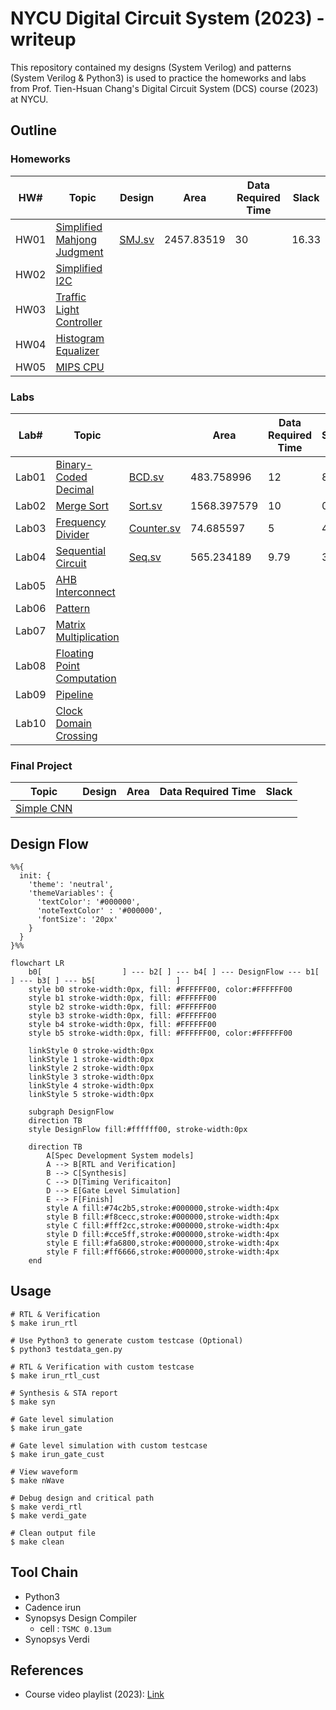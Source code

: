 # NYCU Digital Circuit System (2023) - writeup
This repository contained my designs (System Verilog) and patterns (System Verilog & Python3) is used to practice the homeworks and labs from Prof. Tien-Hsuan Chang's Digital Circuit System (DCS) course (2023) at NYCU.

## Outline
### Homeworks
| HW#  | Topic                                              | Design                  | Area       | Data Required Time | Slack |
| ---- | -------------------------------------------------- | ----------------------- | ---------- | ------------------ | ----- |
| HW01 | [Simplified Mahjong Judgment](./HW01/DCS_HW01.pdf) | [SMJ.sv](./HW01/SMJ.sv) | 2457.83519 | 30                 | 16.33 |
| HW02 | [Simplified I2C](./HW02/DCS_HW02.pdf)              |                         |            |                    |       |
| HW03 | [Traffic Light Controller](./HW03/DCS_HW03.pdf)    |                         |            |                    |       |
| HW04 | [Histogram Equalizer](./HW04/DCS_HW04.pdf)         |                         |            |                    |       |
| HW05 | [MIPS CPU](./HW05/DCS_HW05.pdf)                    |                         |            |                    |       |

### Labs
| Lab#  | Topic                                               |                                  | Area        | Data Required Time | Slack |
| ----- | --------------------------------------------------- | -------------------------------- | ----------- | ------------------ | ----- |
| Lab01 | [Binary-Coded Decimal](./Lab01/DCS_Lab01.pdf)       | [BCD.sv](./Lab01/BCD.sv)         | 483.758996  | 12                 | 8.23  |
| Lab02 | [Merge Sort](./Lab02/DCS_Lab02.pdf)                 | [Sort.sv](./Lab02/Sort.sv)       | 1568.397579 | 10                 | 0.12  |
| Lab03 | [Frequency Divider](./Lab03/DCS_Lab03.pdf)          | [Counter.sv](./Lab03/Counter.sv) | 74.685597   | 5                  | 4.17  |
| Lab04 | [Sequential Circuit](./Lab04/DCS_Lab04.pdf)         | [Seq.sv](./Lab04/Seq.sv)         | 565.234189  | 9.79               | 3.63  |
| Lab05 | [AHB Interconnect](./Lab05/DCS_Lab05.pdf)           |                                  |             |                    |       |
| Lab06 | [Pattern](./Lab06/DCS_Lab06.pdf)                    |                                  |             |                    |       |
| Lab07 | [Matrix Multiplication](./Lab07/DCS_Lab07.pdf)      |                                  |             |                    |       |
| Lab08 | [Floating Point Computation](./Lab08/DCS_Lab08.pdf) |                                  |             |                    |       |
| Lab09 | [Pipeline](./Lab09/DCS_Lab09.pdf)                   |                                  |             |                    |       |
| Lab10 | [Clock Domain Crossing](./Lab10/DCS_Lab10.pdf)      |                                  |             |                    |       |

### Final Project
| Topic                                       | Design | Area | Data Required Time | Slack |
| ------------------------------------------- | ------ | ---- | ------------------ | ----- |
| [Simple CNN](./Final/DCS_Final_Project.pdf) |        |      |                    |       |

## Design Flow
```mermaid
%%{
  init: {
    'theme': 'neutral',
    'themeVariables': {
      'textColor': '#000000',
      'noteTextColor' : '#000000',
      'fontSize': '20px'
    }
  }
}%%

flowchart LR
    b0[                  ] --- b2[ ] --- b4[ ] --- DesignFlow --- b1[ ] --- b3[ ] --- b5[                  ]
    style b0 stroke-width:0px, fill: #FFFFFF00, color:#FFFFFF00
    style b1 stroke-width:0px, fill: #FFFFFF00
    style b2 stroke-width:0px, fill: #FFFFFF00
    style b3 stroke-width:0px, fill: #FFFFFF00
    style b4 stroke-width:0px, fill: #FFFFFF00
    style b5 stroke-width:0px, fill: #FFFFFF00, color:#FFFFFF00

    linkStyle 0 stroke-width:0px
    linkStyle 1 stroke-width:0px
    linkStyle 2 stroke-width:0px
    linkStyle 3 stroke-width:0px
    linkStyle 4 stroke-width:0px
    linkStyle 5 stroke-width:0px
    
    subgraph DesignFlow
    direction TB
    style DesignFlow fill:#ffffff00, stroke-width:0px

    direction TB
        A[Spec Development System models]
        A --> B[RTL and Verification]
        B --> C[Synthesis]
        C --> D[Timing Verificaiton]
        D --> E[Gate Level Simulation]
        E --> F[Finish]
        style A fill:#74c2b5,stroke:#000000,stroke-width:4px
        style B fill:#f8cecc,stroke:#000000,stroke-width:4px
        style C fill:#fff2cc,stroke:#000000,stroke-width:4px
        style D fill:#cce5ff,stroke:#000000,stroke-width:4px
        style E fill:#fa6800,stroke:#000000,stroke-width:4px
        style F fill:#ff6666,stroke:#000000,stroke-width:4px
    end
```

## Usage
```shell
# RTL & Verification
$ make irun_rtl

# Use Python3 to generate custom testcase (Optional)
$ python3 testdata_gen.py

# RTL & Verification with custom testcase
$ make irun_rtl_cust

# Synthesis & STA report
$ make syn

# Gate level simulation
$ make irun_gate

# Gate level simulation with custom testcase
$ make irun_gate_cust

# View waveform
$ make nWave

# Debug design and critical path
$ make verdi_rtl
$ make verdi_gate

# Clean output file
$ make clean
```

## Tool Chain
* Python3
* Cadence irun
* Synopsys Design Compiler
    * cell : `TSMC 0.13um`
* Synopsys Verdi

## References
* Course video playlist (2023): [Link](https://www.youtube.com/playlist?list=PLCUEmRsKEgZ4p8HK5IXMrohliNuRttqpt)